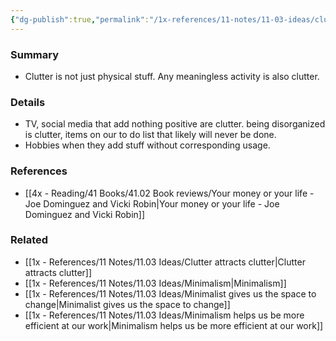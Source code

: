 ```yaml
---
{"dg-publish":true,"permalink":"/1x-references/11-notes/11-03-ideas/clutter-is-everywhere/","title":"Clutter is everywhere","created":"2023-12-25T17:35:32.765+03:00","updated":"2024-02-14T20:18:34.617+03:00"}
---
```



### Summary
- Clutter is not just physical stuff. Any meaningless activity is also clutter. 

### Details
- TV, social media that add nothing positive are clutter. being disorganized is clutter, items on our to do list that likely will never be done. 
- Hobbies when they add stuff without corresponding usage.

### References
- [[4x - Reading/41 Books/41.02 Book reviews/Your money or your life - Joe Dominguez and Vicki Robin\|Your money or your life - Joe Dominguez and Vicki Robin]]

### Related
- [[1x - References/11 Notes/11.03 Ideas/Clutter attracts clutter\|Clutter attracts clutter]]
- [[1x - References/11 Notes/11.03 Ideas/Minimalism\|Minimalism]]
- [[1x - References/11 Notes/11.03 Ideas/Minimalist gives us the space to change\|Minimalist gives us the space to change]]
- [[1x - References/11 Notes/11.03 Ideas/Minimalism helps us be more efficient at our work\|Minimalism helps us be more efficient at our work]]
